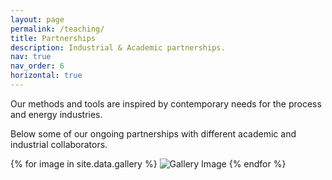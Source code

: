 ```yaml
---
layout: page
permalink: /teaching/
title: Partnerships
description: Industrial & Academic partnerships.
nav: true
nav_order: 6
horizontal: true
---
```


Our methods and tools are inspired by contemporary needs for the process and energy industries. 

Below some of our ongoing partnerships with different academic and industrial collaborators.

<div class="gallery-grid">
  {% for image in site.data.gallery %}
    <img src="/assets/img/gallery/{{ image.pic }}" alt="Gallery Image">
  {% endfor %}
</div>